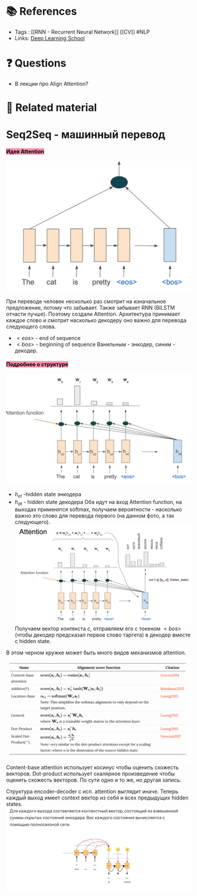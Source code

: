 # 📚 References 
- Tags : [[RNN - Recurrent Neural Network]] [[CV]] #NLP
- Links:  [Deep Learning School](https://youtu.be/G4vT5cvJSxY)

# ❓ Questions
- В лекции про Align Attention?

# 🔗 Related material

# Seq2Seq - машинный перевод

#### <mark style="background: #FF5582A6;">Идея Attention</mark> 
![a](imgs/22.png)

При переводе человек несколько раз смотрит на изначальное предложение, потому что забывает. Также забывает RNN (BiLSTM отчасти лучше). Поэтому создали Attention.  Архитектура принимает каждое слово и смотрит насколько декодеру оно важно для перевода следующего слова.
- $< eos >$ - end of sequence
-  $< bos >$ - beginning of sequence
Ванильным - энкодер, синим - декодер.
#### <mark style="background: #FF5582A6;">Подробнее о структуре</mark> 

![b](imgs/23.png)
- $h_{et}$ -hidden state энкодера
- $h_{dt}$ - hidden state декодера
Оба идут на вход Attention function, на выходах применятся softmax, получаем вероятности - насколько важно это слово для перевода первого (на данном фото, а так следующего).
![c](imgs/24.png)
Получаем вектор контекста $c$, отправляем его с токеном $< bos >$ (чтобы декодер предсказал первое слово таргета) в декодер вместе с hidden state.

В этом черном кружке может быть много видов механизмов attention.
![d](imgs/26.png)
Content-base attention использует косинус чтобы оценить схожесть векторов. Dot-product использует скалярное произведение чтобы оценить схожесть векторов. По сути одно и то же, но другая запись.

Структура encoder-decoder с исп. attention выглядит иначе. Теперь каждый выход имеет context вектор из себя и всех предыдущих hidden states.
![e](imgs/27.png)